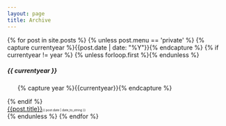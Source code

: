 ```yaml
---
layout: page
title: Archive
---
```

<style>
li{
    list-style-type:none;
}
</style>
<div class="sidebar-archive">
    <div class="post">
        {% for post in site.posts %}
            {% unless post.menu == 'private' %}
            {% capture currentyear %}{{post.date | date: "%Y"}}{% endcapture %}
            {% if currentyear != year %}
                {% unless forloop.first %}{% endunless %}
                    <h5>{{ currentyear }}</h5>
                    <ul class="posts">
                    {% capture year %}{{currentyear}}{% endcapture %}
                    </ul>
                {% endif %}
            <li><a href="{{post.url | prepend: site.baseurl | prepend: site.url}}">{{post.title}}</a><span style="font-size:0.5em">{{ post.date | date_to_string }}</span></li>
            {% endunless %}
        {% endfor %}
    </div>
</div>